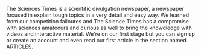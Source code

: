 The Sciences Times is a scientific divulgation newspaper, a newspaper focused in explain tough topics 
in a very detail and easy way. We learned from our competition failoures and The Science Times has a compromise with sciences amateours and curious as well to bring the knowdledge with videos and interactive material.
We're on our first stage but you can sign up or create an account and even read our first article in the section named ARTICLES.
